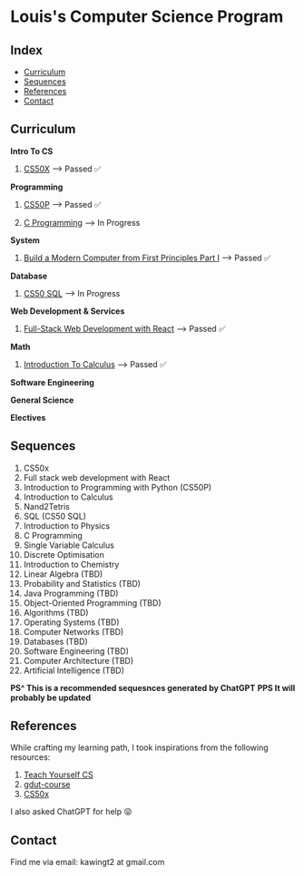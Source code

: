 # Louis's Computer Science Program

## Index

- [Curriculum](#Curriculum)
- [Sequences](#Sequences)
- [References](#References)
- [Contact](#Contact)

## Curriculum

**Intro To CS**

1. [CS50X](https://cs50.harvard.edu/x/2024/) --> Passed ✅

**Programming**

1. [CS50P](https://cs50.harvard.edu/python/2022/) --> Passed ✅

2. [C Programming](https://www.coursera.org/specializations/c-programming-linux) --> In Progress

**System**

1. [Build a Modern Computer from First Principles Part I]('https://www.coursera.org/search?query=Build%20a%20Modern%20Computer%20from%20First%20Principles%3A%20Nand%20to%20Tetris%20Part%20I') --> Passed ✅

**Database**

1. [CS50 SQL](https://cs50.harvard.edu/sql/2024/) --> In Progress

**Web Development & Services**

1. [Full-Stack Web Development with React](https://www.coursera.org/specializations/full-stack-react) --> Passed ✅

**Math**

1. [Introduction To Calculus](https://www.coursera.org/learn/introduction-to-calculus) --> Passed ✅

**Software Engineering**

**General Science**

**Electives**

## Sequences

1. CS50x
2. Full stack web development with React
3. Introduction to Programming with Python (CS50P)
4. Introduction to Calculus
5. Nand2Tetris
6. SQL (CS50 SQL)
7. Introduction to Physics
8. C Programming
9. Single Variable Calculus
10. Discrete Optimisation
11. Introduction to Chemistry
12. Linear Algebra (TBD)
13. Probability and Statistics (TBD)
14. Java Programming (TBD)
15. Object-Oriented Programming (TBD)
16. Algorithms (TBD)
17. Operating Systems (TBD)
18. Computer Networks (TBD)
19. Databases (TBD)
20. Software Engineering (TBD)
21. Computer Architecture (TBD)
22. Artificial Intelligence (TBD)

**PS^ This is a recommended sequesnces generated by ChatGPT**
**PPS It will probably be updated**

## References

While crafting my learning path, I took inspirations from the following resources:

1. [Teach Yourself CS](https://teachyourselfcs.com/)
2. [gdut-course](https://github.com/brenner8023/gdut-course)
3. [CS50x](https://cs50.harvard.edu/x/2024/)

I also asked ChatGPT for help 😝

## Contact

Find me via email: kawingt2 at gmail.com
